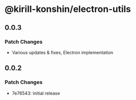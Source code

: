 # @kirill-konshin/electron-utils

## 0.0.3

### Patch Changes

- Various updates & fixes, Electron implementation

## 0.0.2

### Patch Changes

- 7e76543: Initial release
